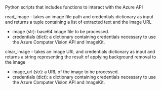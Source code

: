 Python scripts that includes functions to interact with the Azure API

read_image - takes an image file path and credentials dictionary as input and returns a tuple containing a list of extracted text and the image URL
- image (str): base64 image file to be processed.
- credentials (dict): a dictionary containing credentials necessary to use the Azure Computer Vision API and ImageKit.

clear_image - takes an image URL and credentials dictionary as input and returns a string representing the result of applying background removal to the image
- image_url (str): a URL of the image to be processed.
- credentials (dict): a dictionary containing credentials necessary to use the Azure Computer Vision API and ImageKit.